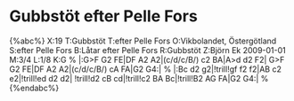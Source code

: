 # Gubbstöt efter Pelle Fors

{%abc%}
X:19
T:Gubbstöt
T:efter Pelle Fors
O:Vikbolandet, Östergötland
S:efter Pelle Fors
B:Låtar efter Pelle Fors
R:Gubbstöt
Z:Björn Ek 2009-01-01
M:3/4
L:1/8
K:G
%
|:G>F G2 FE|DF A2 A2|(c/d/c/B/) c2 BA|A>d d2 F2|
G>F G2 FE|DF A2 A2|(c/d/c/B/) cA FA|G2 G4:|
%
|:Bc d2 g2|!trill!gf f2 f2|AB c2 e2|!trill!ed d2 d2|
!trill!d2 cB cd|!trill!c2 BA Bc|!trill!B2 AG FA|G2 G4:|
%
{%endabc%}

